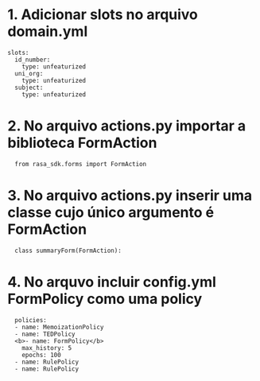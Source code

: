 # 1. Adicionar slots no arquivo domain.yml

```
slots:
  id_number:
    type: unfeaturized
  uni_org:
    type: unfeaturized
  subject:
    type: unfeaturized
```
# 2. No arquivo actions.py importar a biblioteca FormAction
```
  from rasa_sdk.forms import FormAction

```

# 3. No arquivo actions.py inserir uma classe cujo único argumento é FormAction
```
  class summaryForm(FormAction):
```

# 4. No arquvo incluir  config.yml FormPolicy como uma policy
```
  policies:
  - name: MemoizationPolicy
  - name: TEDPolicy
  <b>- name: FormPolicy</b>
    max_history: 5
    epochs: 100
  - name: RulePolicy
  - name: RulePolicy
```
